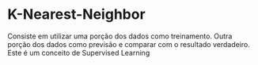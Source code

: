 # K-Nearest-Neighbor 

Consiste em utilizar uma porção dos dados como treinamento.
Outra porção dos dados como previsão e comparar com o resultado verdadeiro.
Este é um conceito de Supervised Learning
